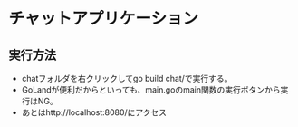 # チャットアプリケーション

## 実行方法
+ chatフォルダを右クリックしてgo build chat/で実行する。
+ GoLandが便利だからといっても、main.goのmain関数の実行ボタンから実行はNG。
+ あとはhttp://localhost:8080/にアクセス
